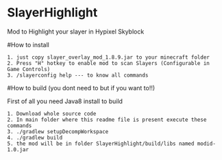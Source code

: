 # SlayerHighlight
Mod to Highlight your slayer in Hypixel Skyblock

#How to install

    1. just copy slayer_overlay_mod_1.8.9.jar to your minecraft folder
    2. Press "H" hotkey to enable mod to scan Slayers (Configurable in Game Controls)
    3. /slayerconfig help --- to know all commands 

#How to build (you dont need to but if you want to!!)

 First of all you need Java8 install to build
 
    1. Download whole source code
    2. In main folder where this readme file is present execute these commands
    3. ./gradlew setupDecompWorkspace
    4. ./gradlew build
    5. the mod will be in folder SlayerHighlight/build/libs named modid-1.0.jar
